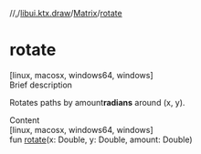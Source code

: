 //[.](../../index.md)/[libui.ktx.draw](../index.md)/[Matrix](index.md)/[rotate](rotate.md)



# rotate  
[linux, macosx, windows64, windows]  
Brief description  


Rotates paths by amount**radians** around (x, y).

  
  
  
Content  
[linux, macosx, windows64, windows]  
fun [rotate](rotate.md)(x: Double, y: Double, amount: Double)  



